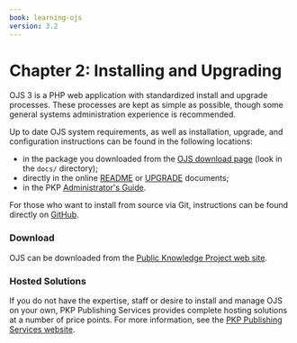 ```yaml
---
book: learning-ojs
version: 3.2
---
```

# Chapter 2: Installing and Upgrading

OJS 3 is a PHP web application with standardized install and upgrade processes. These processes are kept as simple as possible, though some general systems administration experience is recommended. 

Up to date OJS system requirements, as well as installation, upgrade, and configuration instructions can be found in the following locations:

* in the package you downloaded from the [OJS download page](https://pkp.sfu.ca/ojs/ojs_download/) (look in the `docs/` directory); 
* directly in the online [README](https://pkp.sfu.ca/ojs/README) or [UPGRADE](https://pkp.sfu.ca/ojs/UPGRADE) documents;
* in the PKP [Administrator's Guide](/admin-guide).

For those who want to install from source via Git, instructions can be found directly on [GitHub](https://github.com/pkp/ojs).

### Download

OJS can be downloaded from the [Public Knowledge Project web site](http://pkp.sfu.ca).

### Hosted Solutions

If you do not have the expertise, staff or desire to install and manage OJS on your own, PKP Publishing Services provides complete hosting solutions at a number of price points. For more information, see the [PKP Publishing Services website](https://pkpservices.sfu.ca). 
